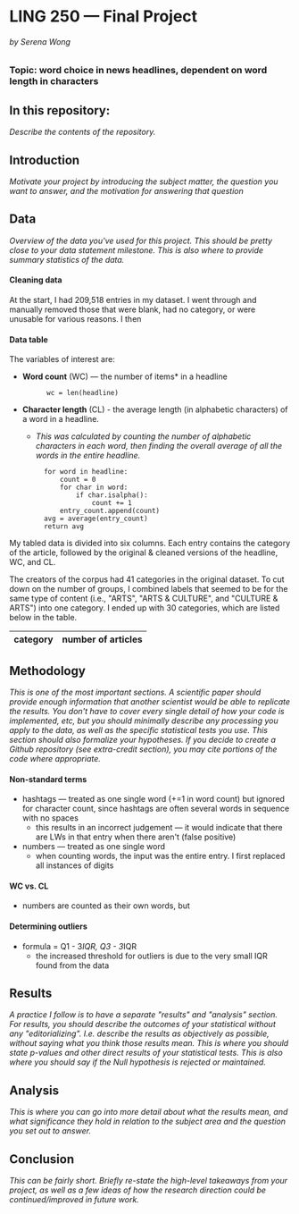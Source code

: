 # LING 250 — Final Project
###### *by Serena Wong*

### Topic: word choice in news headlines, dependent on word length in characters

## In this repository:
*Describe the contents of the repository.*

## Introduction
*Motivate your project by introducing the subject matter, the question you want to answer, and the motivation for answering that question*

## Data
*Overview of the data you've used for this project. This should be pretty close to your data statement milestone. This is also where to provide summary statistics of the data.*

#### Cleaning data

At the start, I had 209,518 entries in my dataset. I went through and manually removed those that were blank, had no category, or were unusable for various reasons. I then 


#### Data table
The variables of interest are: 
- **Word count** (WC) — the number of items* in a headline 

            wc = len(headline) 
- **Character length** (CL) - the average length (in alphabetic characters) of a word in a headline. 

    - *This was calculated by counting the number of alphabetic characters in each word, then finding the overall average of all the words in the entire headline.*

        
            for word in headline:
                count = 0
                for char in word: 
                    if char.isalpha():
                        count += 1 
                entry_count.append(count)
            avg = average(entry_count)
            return avg

My tabled data is divided into six columns. Each entry contains the category of the article, followed by the original & cleaned versions of the headline, WC, and CL. 

The creators of the corpus had 41 categories in the original dataset. To cut down on the number of groups, I combined labels that seemed to be for the same type of content (i.e., "ARTS", "ARTS & CULTURE", and "CULTURE & ARTS") into one category. I ended up with 30 categories, which are listed below in the table.

| category | number of articles |
|----------|--------------------|



## Methodology 
*This is one of the most important sections. A scientific paper should provide enough information that another scientist would be able to replicate the results. You don't have to cover every single detail of how your code is implemented, etc, but you should minimally describe any processing you apply to the data, as well as the specific statistical tests you use. This section should also formalize your hypotheses. If you decide to create a Github repository (see extra-credit section), you may cite portions of the code where appropriate.*

#### **Non-standard terms**
- hashtags — treated as one single word (+=1 in word count) but ignored for character count, since hashtags are often several words in sequence with no spaces
    - this results in an incorrect judgement — it would indicate that there are LWs in that entry when there aren't (false positive)
- numbers — treated as one single word
    - when counting words, the input was the entire entry. I first replaced all instances of digits

#### **WC vs. CL**
- numbers are counted as their own words, but 

#### **Determining outliers**
- formula = Q1 - 3*IQR, Q3 - 3*IQR 
    - the increased threshold for outliers is due to the very small IQR found from the data

## Results
*A practice I follow is to have a separate "results" and "analysis" section. For results, you should describe the outcomes of your statistical without any "editorializing". I.e. describe the results as objectively as possible, without saying what you think those results mean. This is where you should state p-values and other direct results of your statistical tests. This is also where you should say if the Null hypothesis is rejected or maintained.*

## Analysis
*This is where you can go into more detail about what the results mean, and what significance they hold in relation to the subject area and the question you set out to answer.*

## Conclusion
*This can be fairly short. Briefly re-state the high-level takeaways from your project, as well as a few ideas of how the research direction could be continued/improved in future work.*